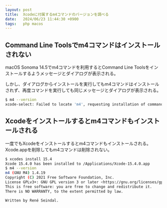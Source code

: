 ```yaml
---
layout: post
title:  Xcodeに付属するm4コマンドのバージョンを調べる
date:   2024/06/23 11:44:30 +0900
tags:   php macos
---
```


## Command Line Toolsでm4コマンドはインストールされない

macOS Sonoma 14.5でm4コマンドを利用するとCommand Line Toolsをインストールするようメッセージとダイアログが表示される。

しかし、ダイアログからインストールを実行してもm4コマンドはインストールされず、再度コマンドを実行しても同じメッセージとダイアログが表示される。

```sh
$ m4 --version
xcode-select: Failed to locate 'm4', requesting installation of command line developer tools.
```

## Xcodeをインストールするとm4コマンドもインストールされる

一度でもXcodeをインストールするとm4コマンドもインストールされる。Xcode.appを削除してもm4コマンドは削除されない。

```sh
$ xcodes install 15.4
Xcode 15.4.0 has been installed to /Applications/Xcode-15.4.0.app
$ m4 --version
m4 (GNU M4) 1.4.19
Copyright (C) 2021 Free Software Foundation, Inc.
License GPLv3+: GNU GPL version 3 or later <https://gnu.org/licenses/gpl.html>.
This is free software: you are free to change and redistribute it.
There is NO WARRANTY, to the extent permitted by law.

Written by René Seindal.
```
